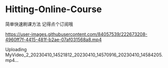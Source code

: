 # Hitting-Online-Course
简单快速刷课方法
记得点个订阅哦

https://user-images.githubusercontent.com/84057539/222673208-4960ff7f-4415-481f-b2ae-07af031568a8.mp4


Uploading MyVideo_2_20230410_14521812_20230410_14570916_20230410_14584205.mp4…

